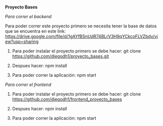 **Proyecto Bases**

*Para correr el backend*

Para poder correr este proyecto primero se necesita tener la base de datos que se encuentra en este link:
https://drive.google.com/file/d/1gAYfBSnUdR74BLrV3H9qYCkcoFLVZbdv/view?usp=sharing

1. Para poder instalar el proyecto primero se debe hacer: git clone https://github.com/diegodh1/proyecto_bases.git

2. Despues hacer: npm install

3. Para poder correr la aplicación: npm start



*Para correr el frontend*

1. Para poder instalar el proyecto primero se debe hacer: git clone https://github.com/diegodh1/frontend_proyecto_bases

2. Despues hacer: npm install

3. Para poder correr la aplicación: npm start

